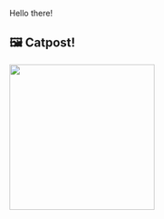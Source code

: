 Hello there!



## 🖼️ Catpost!

<sub>
    <img src="https://cdn2.thecatapi.com/images/FVXBit7i1.jpg" height="256">
</sub>

